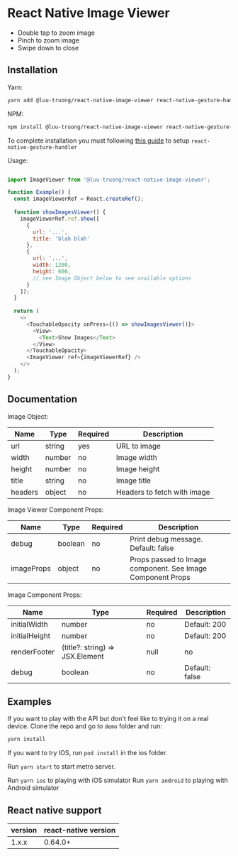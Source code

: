# React Native Image Viewer

- Double tap to zoom image
- Pinch to zoom image
- Swipe down to close

## Installation

Yarn:

```bash
yarn add @luu-truong/react-native-image-viewer react-native-gesture-handler
```

NPM:

```bash
npm install @luu-truong/react-native-image-viewer react-native-gesture-handler
```

To complete installation you must following [this guide](https://docs.swmansion.com/react-native-gesture-handler/docs/) to setup `react-native-gesture-handler`

Usage:

```javascript

import ImageViewer from '@luu-truong/react-native-image-viewer';

function Example() {
  const imageViewerRef = React.createRef();
  
  function showImagesViewer() {
    imageViewerRef.ref.show([
      {
        url: '...',
        title: 'blah blah'
      },
      {
        url: '...',
        width: 1200,
        height: 600,
        // see Image Object below to see available options
      }
    ]);
  }
  
  return (
    <>
      <TouchableOpacity onPress={() => showImagesViewer()}>
        <View>
          <Text>Show Images</Text>
        </View>
      </TouchableOpacity>
      <ImageViewer ref={imageViewerRef} />
    </>
  );
}

```

## Documentation

Image Object:

| Name | Type | Required | Description |
| ---- | ---- | -------- | ----------- |
| url  | string | yes | URL to image |
| width | number | no | Image width |
| height | number | no | Image height |
| title | string | no | Image title |
| headers | object | no | Headers to fetch with image |

Image Viewer Component Props:

| Name | Type | Required | Description |
| --- | --- | --- | --- |
| debug | boolean | no | Print debug message. Default: false |
| imageProps | object | no | Props passed to Image component. See Image Component Props |

Image Component Props:

| Name | Type | Required | Description |
| --- | --- | --- | --- |
| initialWidth | number | no | Default: 200 |
| initialHeight | number | no | Default: 200 |
| renderFooter | (title?: string) => JSX.Element | null | no | Default: undefined |
| debug | boolean | no | Default: false |

## Examples

If you want to play with the API but don't feel like to trying it on a real device. Clone the repo and go to
`demo` folder and run:

```bash
yarn install
```

If you want to try IOS, run `pod install` in the ios folder.

Run `yarn start` to start metro server.

Run `yarn ios` to playing with iOS simulator
Run `yarn android` to playing with Android simulator

## React native support

| version | react-native version |
| ----- | ----- |
| 1.x.x | 0.64.0+ |
